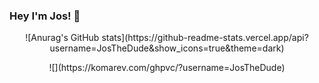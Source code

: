 ### Hey I'm Jos! 👋

<p align="center">![Anurag's GitHub stats](https://github-readme-stats.vercel.app/api?username=JosTheDude&show_icons=true&theme=dark)</p>

<p align="center">![](https://komarev.com/ghpvc/?username=JosTheDude)</p>

<!--
**JosTheDude/JosTheDude** is a ✨ _special_ ✨ repository because its `README.md` (this file) appears on your GitHub profile.

Here are some ideas to get you started:

- 🔭 I’m currently working on ...
- 🌱 I’m currently learning ...
- 👯 I’m looking to collaborate on ...
- 🤔 I’m looking for help with ...
- 💬 Ask me about ...
- 📫 How to reach me: ...
- 😄 Pronouns: ...
- ⚡ Fun fact: ...
-->
